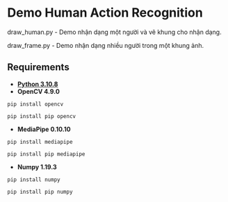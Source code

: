 # Demo Human Action Recognition
draw_human.py - Demo nhận dạng một người và vẽ khung cho nhận dạng.<p>
draw_frame.py - Demo nhận dạng nhiều người trong một khung ảnh.

## **Requirements**
* **[Python 3.10.8](https://www.python.org/downloads/release/python-3108/)**
* **OpenCV 4.9.0**
```
pip install opencv
```
```
pip install pip opencv
```
* **MediaPipe 0.10.10**
```
pip install mediapipe
```
```
pip install pip mediapipe
```
* **Numpy 1.19.3**
```
pip install numpy
```
```
pip install pip numpy
```
